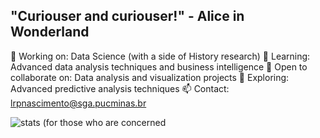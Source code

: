 ## "Curiouser and curiouser!" - Alice in Wonderland

🔭 Working on: Data Science (with a side of History research)
🌱 Learning: Advanced data analysis techniques and business intelligence
👯 Open to collaborate on: Data analysis and visualization projects
🤔 Exploring: Advanced predictive analysis techniques
📫 Contact: lrpnascimento@sga.pucminas.br



![stats (for those who are concerned](https://github-readme-stats.vercel.app/api?username=paraenseembh&show_icons=true&theme=transparent)

